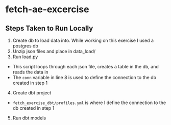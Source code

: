 # fetch-ae-excercise

## Steps Taken to Run Locally
1) Create db to load data into. While working on this exercise I used a postgres db
2) Unzip json files and place in data_load/
3) Run load.py
  - This script loops through each json file, creates a table in the db, and reads the data in
  - The `conn` variable in line 8 is used to define the connection to the db created in step 1
4) Create dbt project
  - `fetch_exercise_dbt/profiles.yml` is where I define the connection to the db created in step 1
5) Run dbt models
